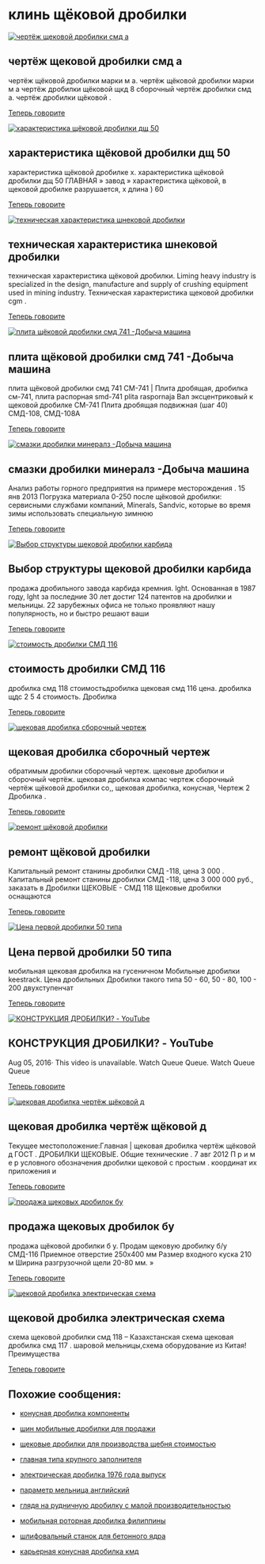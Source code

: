 # клинь щёковой дробилки
<a href="https://ru.ecuriezuff.be/products/" target="_blank">![чертёж щековой дробилки смд а](https://github.com/millmachine/images/raw/main/249.jpg)</a>
## чертёж щековой дробилки смд а
чертёж щёковой дробилки марки м а. чертёж щёковой дробилки марки м а чертёж дробилки щёковой щкд 8 сборочный чертёж дробилки смд а. чертёж дробилки щёковой .
<a href="https://ru.ecuriezuff.be/products/" target="_blank">Теперь говорите</a>
<a href="https://ru.ecuriezuff.be/products/" target="_blank">![характеристика щёковой дробилки дщ 50](https://github.com/millmachine/images/raw/main/434.jpg)</a>
## характеристика щёковой дробилки дщ 50
характеристика щёковой дробилке х. характеристика щёковой дробилки дщ 50 ГЛАВНАЯ » завод » характеристика щёковой, в щековой дробилке разрушается, х длина ) 60 
<a href="https://ru.ecuriezuff.be/products/" target="_blank">Теперь говорите</a>
<a href="https://ru.ecuriezuff.be/products/" target="_blank">![техническая характеристика шнековой дробилки](https://github.com/millmachine/images/raw/main/344.jpg)</a>
## техническая характеристика шнековой дробилки
техническая характеристика щёковой дробилки. Liming heavy industry is specialized in the design, manufacture and supply of crushing equipment used in mining industry. Техническая характеристика щековой дробилки cgm .
<a href="https://ru.ecuriezuff.be/products/" target="_blank">Теперь говорите</a>
<a href="https://ru.ecuriezuff.be/products/" target="_blank">![плита щёковой дробилки смд 741 -Добыча машина](https://github.com/millmachine/images/raw/main/135.jpg)</a>
## плита щёковой дробилки смд 741 -Добыча машина
плита щёковой дробилки смд 741 СМ-741 | Плита дробящая, дробилка см-741, плита распорная smd-741 plita raspornaja Вал эксцентриковый к щековой дробилке СМ-741 Плита дробящая подвижная (шаг 40) СМД-108, СМД-108А
<a href="https://ru.ecuriezuff.be/products/" target="_blank">Теперь говорите</a>
<a href="https://ru.ecuriezuff.be/products/" target="_blank">![смазки дробилки минералз -Добыча машина](https://github.com/millmachine/images/raw/main/106.jpg)</a>
## смазки дробилки минералз -Добыча машина
Анализ работы горного предприятия на примере месторождения . 15 янв 2013 Погрузка материала 0-250 после щёковой дробилки: сервисными службами компаний, Minerals, Sandvic, которые во время зимы использовать специальную зимнюю 
<a href="https://ru.ecuriezuff.be/products/" target="_blank">Теперь говорите</a>
<a href="https://ru.ecuriezuff.be/products/" target="_blank">![Выбор структуры щековой дробилки карбида](https://github.com/millmachine/images/raw/main/346.jpg)</a>
## Выбор структуры щековой дробилки карбида
продажа дробильного завода карбида кремния. lght. Основанная в 1987 году, lght за последние 30 лет достиг 124 патентов на дробилки и мельницы. 22 зарубежных офиса не только проявляют нашу популярность, но и быстро решают ваши 
<a href="https://ru.ecuriezuff.be/products/" target="_blank">Теперь говорите</a>
<a href="https://ru.ecuriezuff.be/products/" target="_blank">![стоимость дробилки СМД 116](https://github.com/millmachine/images/raw/main/114.jpg)</a>
## стоимость дробилки СМД 116
дробилка смд 118 стоимостьдробилка щековая смд 116 цена. дробилка щдс 2 5 4 стоимость. Дробилка 
<a href="https://ru.ecuriezuff.be/products/" target="_blank">Теперь говорите</a>
<a href="https://ru.ecuriezuff.be/products/" target="_blank">![щековая дробилка сборочный чертеж](https://github.com/millmachine/images/raw/main/257.jpg)</a>
## щековая дробилка сборочный чертеж
обратимым дробилки сборочный чертеж. щековые дробилки и сборочный чертёж. щековая дробилка компас чертеж сборочный чертёж щёковой дробилки со,, щековая дробилка, конусная, Чертеж 2 Дробилка .
<a href="https://ru.ecuriezuff.be/products/" target="_blank">Теперь говорите</a>
<a href="https://ru.ecuriezuff.be/products/" target="_blank">![ремонт щёковой дробилки](https://github.com/millmachine/images/raw/main/324.jpg)</a>
## ремонт щёковой дробилки
Капитальный ремонт станины дробилки СМД -118, цена 3 000 . Капитальный ремонт станины дробилки СМД -118, цена 3 000 000 руб., заказать в  Дробилки ЩЕКОВЫЕ - СМД 118 Щековые дробилки оснащаются
<a href="https://ru.ecuriezuff.be/products/" target="_blank">Теперь говорите</a>
<a href="https://ru.ecuriezuff.be/products/" target="_blank">![Цена первой дробилки 50 типа](https://github.com/millmachine/images/raw/main/331.jpg)</a>
## Цена первой дробилки 50 типа
мобильная щековая дробилка на гусеничном Мобильные дробилки keestrack. Цена дробильных  Дробилки такого типа  50 - 60, 50 - 80, 100 - 200 двухступенчат
<a href="https://ru.ecuriezuff.be/products/" target="_blank">Теперь говорите</a>
<a href="https://ru.ecuriezuff.be/products/" target="_blank">![КОНСТРУКЦИЯ ДРОБИЛКИ? - YouTube](https://github.com/millmachine/images/raw/main/620.jpg)</a>
## КОНСТРУКЦИЯ ДРОБИЛКИ? - YouTube
Aug 05, 2016· This video is unavailable. Watch Queue Queue. Watch Queue Queue
<a href="https://ru.ecuriezuff.be/products/" target="_blank">Теперь говорите</a>
<a href="https://ru.ecuriezuff.be/products/" target="_blank">![щековая дробилка чертёж щёковой д](https://github.com/millmachine/images/raw/main/745.jpg)</a>
## щековая дробилка чертёж щёковой д
Текущее местоположение:Главная | щековая дробилка чертёж щёковой д ГОСТ . ДРОБИЛКИ ЩЕКОВЫЕ. Общие технические . 7 авг 2012 П р и м е р условного обозначения дробилки щековой с простым . координат их приложения и 
<a href="https://ru.ecuriezuff.be/products/" target="_blank">Теперь говорите</a>
<a href="https://ru.ecuriezuff.be/products/" target="_blank">![продажа щековых дробилок бу](https://github.com/millmachine/images/raw/main/665.jpg)</a>
## продажа щековых дробилок бу
продажа щёковой дробилки б у. Продам щековую дробилку б/у СМД-116 Приемное отверстие 250х400 мм Размер входного куска 210 м Ширина разгрузочной щели 20-80 мм. »
<a href="https://ru.ecuriezuff.be/products/" target="_blank">Теперь говорите</a>
<a href="https://ru.ecuriezuff.be/products/" target="_blank">![щековой дробилка электрическая схема](https://github.com/millmachine/images/raw/main/585.jpg)</a>
## щековой дробилка электрическая схема
схема щековой дробилки смд 118 – Казахстанская схема щековая дробилка смд 117 . шаровой мельницы,схема оборудование из Китая!Преимущества
<a href="https://ru.ecuriezuff.be/products/" target="_blank">Теперь говорите</a>
## Похожие сообщения:
* [конусная дробилка компоненты](%D0%BA%D0%BE%D0%BD%D1%83%D1%81%D0%BD%D0%B0%D1%8F%20%D0%B4%D1%80%D0%BE%D0%B1%D0%B8%D0%BB%D0%BA%D0%B0%20%D0%BA%D0%BE%D0%BC%D0%BF%D0%BE%D0%BD%D0%B5%D0%BD%D1%82%D1%8B.md)
* [шин мобильные дробилки для продажи](%D1%88%D0%B8%D0%BD%20%D0%BC%D0%BE%D0%B1%D0%B8%D0%BB%D1%8C%D0%BD%D1%8B%D0%B5%20%D0%B4%D1%80%D0%BE%D0%B1%D0%B8%D0%BB%D0%BA%D0%B8%20%D0%B4%D0%BB%D1%8F%20%D0%BF%D1%80%D0%BE%D0%B4%D0%B0%D0%B6%D0%B8.md)
* [щековые дробилки для производства щебня стоимостью](%D1%89%D0%B5%D0%BA%D0%BE%D0%B2%D1%8B%D0%B5%20%D0%B4%D1%80%D0%BE%D0%B1%D0%B8%D0%BB%D0%BA%D0%B8%20%D0%B4%D0%BB%D1%8F%20%D0%BF%D1%80%D0%BE%D0%B8%D0%B7%D0%B2%D0%BE%D0%B4%D1%81%D1%82%D0%B2%D0%B0%20%D1%89%D0%B5%D0%B1%D0%BD%D1%8F%20%D1%81%D1%82%D0%BE%D0%B8%D0%BC%D0%BE%D1%81%D1%82%D1%8C%D1%8E.md)
* [главная типа крупного заполнителя](%D0%B3%D0%BB%D0%B0%D0%B2%D0%BD%D0%B0%D1%8F%20%D1%82%D0%B8%D0%BF%D0%B0%20%D0%BA%D1%80%D1%83%D0%BF%D0%BD%D0%BE%D0%B3%D0%BE%20%D0%B7%D0%B0%D0%BF%D0%BE%D0%BB%D0%BD%D0%B8%D1%82%D0%B5%D0%BB%D1%8F.md)
* [электрическая дробилка 1976 года выпуск](%D1%8D%D0%BB%D0%B5%D0%BA%D1%82%D1%80%D0%B8%D1%87%D0%B5%D1%81%D0%BA%D0%B0%D1%8F%20%D0%B4%D1%80%D0%BE%D0%B1%D0%B8%D0%BB%D0%BA%D0%B0%201976%20%D0%B3%D0%BE%D0%B4%D0%B0%20%D0%B2%D1%8B%D0%BF%D1%83%D1%81%D0%BA.md)
* [параметр мельница английский](%D0%BF%D0%B0%D1%80%D0%B0%D0%BC%D0%B5%D1%82%D1%80%20%D0%BC%D0%B5%D0%BB%D1%8C%D0%BD%D0%B8%D1%86%D0%B0%20%D0%B0%D0%BD%D0%B3%D0%BB%D0%B8%D0%B9%D1%81%D0%BA%D0%B8%D0%B9.md)
* [глядя на рудничную дробилку с малой производительностью](%D0%B3%D0%BB%D1%8F%D0%B4%D1%8F%20%D0%BD%D0%B0%20%D1%80%D1%83%D0%B4%D0%BD%D0%B8%D1%87%D0%BD%D1%83%D1%8E%20%D0%B4%D1%80%D0%BE%D0%B1%D0%B8%D0%BB%D0%BA%D1%83%20%D1%81%20%D0%BC%D0%B0%D0%BB%D0%BE%D0%B9%20%D0%BF%D1%80%D0%BE%D0%B8%D0%B7%D0%B2%D0%BE%D0%B4%D0%B8%D1%82%D0%B5%D0%BB%D1%8C%D0%BD%D0%BE%D1%81%D1%82%D1%8C%D1%8E.md)
* [мобильная роторная дробилка филиппины](%D0%BC%D0%BE%D0%B1%D0%B8%D0%BB%D1%8C%D0%BD%D0%B0%D1%8F%20%D1%80%D0%BE%D1%82%D0%BE%D1%80%D0%BD%D0%B0%D1%8F%20%D0%B4%D1%80%D0%BE%D0%B1%D0%B8%D0%BB%D0%BA%D0%B0%20%D1%84%D0%B8%D0%BB%D0%B8%D0%BF%D0%BF%D0%B8%D0%BD%D1%8B.md)
* [шлифовальный станок для бетонного ядра](%D1%88%D0%BB%D0%B8%D1%84%D0%BE%D0%B2%D0%B0%D0%BB%D1%8C%D0%BD%D1%8B%D0%B9%20%D1%81%D1%82%D0%B0%D0%BD%D0%BE%D0%BA%20%D0%B4%D0%BB%D1%8F%20%D0%B1%D0%B5%D1%82%D0%BE%D0%BD%D0%BD%D0%BE%D0%B3%D0%BE%20%D1%8F%D0%B4%D1%80%D0%B0.md)
* [карьерная конусная дробилка кмд](%D0%BA%D0%B0%D1%80%D1%8C%D0%B5%D1%80%D0%BD%D0%B0%D1%8F%20%D0%BA%D0%BE%D0%BD%D1%83%D1%81%D0%BD%D0%B0%D1%8F%20%D0%B4%D1%80%D0%BE%D0%B1%D0%B8%D0%BB%D0%BA%D0%B0%20%D0%BA%D0%BC%D0%B4.md)
